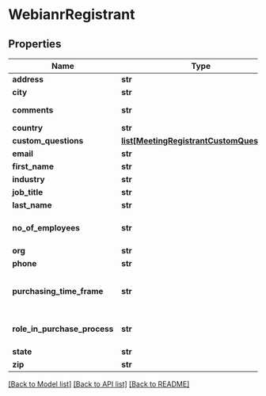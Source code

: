 # WebianrRegistrant

## Properties
Name | Type | Description | Notes
------------ | ------------- | ------------- | -------------
**address** | **str** | Registrant&#x27;s address. | [optional] 
**city** | **str** | Registrant&#x27;s city. | [optional] 
**comments** | **str** | A field that allows registrants to provide any questions or comments that they might have. | [optional] 
**country** | **str** | Registrant&#x27;s country. | [optional] 
**custom_questions** | [**list[MeetingRegistrantCustomQuestions]**](MeetingRegistrantCustomQuestions.md) | Custom questions. | [optional] 
**email** | **str** | A valid email address of the registrant. | 
**first_name** | **str** | Registrant&#x27;s first name. | 
**industry** | **str** | Registrant&#x27;s Industry. | [optional] 
**job_title** | **str** | Registrant&#x27;s job title. | [optional] 
**last_name** | **str** | Registrant&#x27;s last name. | [optional] 
**no_of_employees** | **str** | Number of Employees:&lt;br&gt;&#x60;1-20&#x60;&lt;br&gt;&#x60;21-50&#x60;&lt;br&gt;&#x60;51-100&#x60;&lt;br&gt;&#x60;101-500&#x60;&lt;br&gt;&#x60;500-1,000&#x60;&lt;br&gt;&#x60;1,001-5,000&#x60;&lt;br&gt;&#x60;5,001-10,000&#x60;&lt;br&gt;&#x60;More than 10,000&#x60; | [optional] 
**org** | **str** | Registrant&#x27;s Organization. | [optional] 
**phone** | **str** | Registrant&#x27;s Phone number. | [optional] 
**purchasing_time_frame** | **str** | This field can be included to gauge interest of webinar attendees towards buying your product or service.  Purchasing Time Frame:&lt;br&gt;&#x60;Within a month&#x60;&lt;br&gt;&#x60;1-3 months&#x60;&lt;br&gt;&#x60;4-6 months&#x60;&lt;br&gt;&#x60;More than 6 months&#x60;&lt;br&gt;&#x60;No timeframe&#x60; | [optional] 
**role_in_purchase_process** | **str** | Role in Purchase Process:&lt;br&gt;&#x60;Decision Maker&#x60;&lt;br&gt;&#x60;Evaluator/Recommender&#x60;&lt;br&gt;&#x60;Influencer&#x60;&lt;br&gt;&#x60;Not involved&#x60;  | [optional] 
**state** | **str** | Registrant&#x27;s State/Province. | [optional] 
**zip** | **str** | Registrant&#x27;s Zip/Postal Code. | [optional] 

[[Back to Model list]](../README.md#documentation-for-models) [[Back to API list]](../README.md#documentation-for-api-endpoints) [[Back to README]](../README.md)

